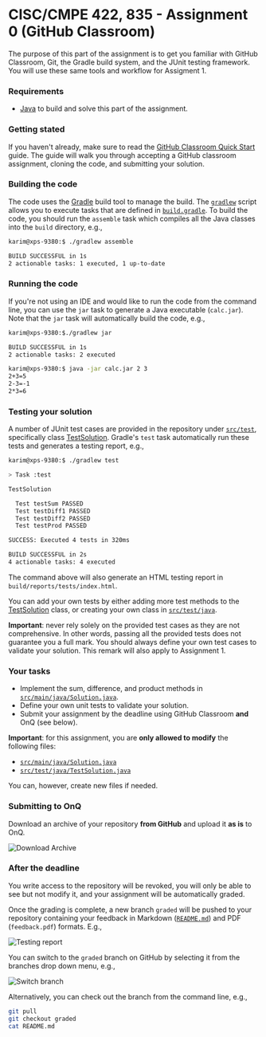 # CISC/CMPE 422, 835 - Assignment 0 (GitHub Classroom)

The purpose of this part of the assignment is to get you familiar with GitHub Classroom, Git, the Gradle build system, and the JUnit testing framework. You will use these same tools and workflow for Assigment 1.

### Requirements
- [Java](https://www.oracle.com/ca-en/java/technologies/javase/javase-jdk8-downloads.html) to build and solve this part of the assignment.

### Getting stated
If you haven't already, make sure to read the [GitHub Classroom Quick Start](https://github.com/CISC422/classroom-quickstart) guide. The guide will walk you through accepting a GitHub classroom
assignment, cloning the code, and submitting your solution. 

### Building the code
The code uses the [Gradle](https://gradle.org/) build tool to manage the build. The [``gradlew``](gradlew) script allows you to execute tasks that are defined in [``build.gradle``](build.gradle).
To build the code, you should run the ``assemble`` task which compiles all the Java classes into the ``build`` directory, e.g.,
```bash
karim@xps-9380:$ ./gradlew assemble

BUILD SUCCESSFUL in 1s
2 actionable tasks: 1 executed, 1 up-to-date
```

### Running the code
If you're not using an IDE and would like to run the code from the command line, you can use the ``jar`` task to generate a Java executable (``calc.jar``). Note that the ``jar`` task will automatically build the code, e.g.,
```bash
karim@xps-9380:$./gradlew jar

BUILD SUCCESSFUL in 1s
2 actionable tasks: 2 executed

karim@xps-9380:$ java -jar calc.jar 2 3
2+3=5
2-3=-1
2*3=6
```
### Testing your solution
A number of JUnit test cases are provided in the repository under [``src/test``](src/test), specifically class [TestSolution](src/test/java/TestSolution.java).
Gradle's ``test`` task automatically run these tests and generates a testing report, e.g.,
```bash
karim@xps-9380:$ ./gradlew test

> Task :test

TestSolution

  Test testSum PASSED
  Test testDiff1 PASSED
  Test testDiff2 PASSED
  Test testProd PASSED

SUCCESS: Executed 4 tests in 320ms

BUILD SUCCESSFUL in 2s
4 actionable tasks: 4 executed
```

The command above will also generate an HTML testing report in ``build/reports/tests/index.html``.

You can add your own tests by either adding more test methods to the [TestSolution](src/test/java/TestSolution.java) class, or creating your own class in [``src/test/java``](src/test/java).

**Important**: never rely solely on the provided test cases as they are not comprehensive. In other words, passing all the provided tests does not guarantee you a full mark.
You should always define your own test cases to validate your solution. This remark will also apply to Assignment 1.

### Your tasks
- Implement the sum, difference, and product methods in [``src/main/java/Solution.java``](src/main/java/Solution.java).
- Define your own unit tests to validate your solution.
- Submit your assignment by the deadline using GitHub Classroom **and** OnQ (see below).

**Important**: for this assignment, you are **only allowed to modify** the following files:
- [``src/main/java/Solution.java``](src/main/java/Solution.java)
- [``src/test/java/TestSolution.java``](src/test/java/TestSolution.java)

You can, however, create new files if needed.

### Submitting to OnQ
Download an archive of your repository **from GitHub** and upload it **as is** to OnQ.

![Download Archive](docs/download_zip.png) 

### After the deadline
You write access to the repository will be revoked, you will only be able to see but not modify it, and your assignment will be automatically graded. 

Once the grading is complete, a new branch ``graded`` will be pushed to your repository
containing your feedback in Markdown ([``README.md``](README.md)) and PDF (``feedback.pdf``) formats. E.g.,

![Testing report](docs/example_report.png) 


You can switch to the ``graded`` branch on GitHub by selecting it from the branches drop down menu, e.g.,

![Switch branch](docs/graded_branch.png) 

Alternatively, you can check out the branch from the command line, e.g.,
```bash
git pull
git checkout graded
cat README.md
```
